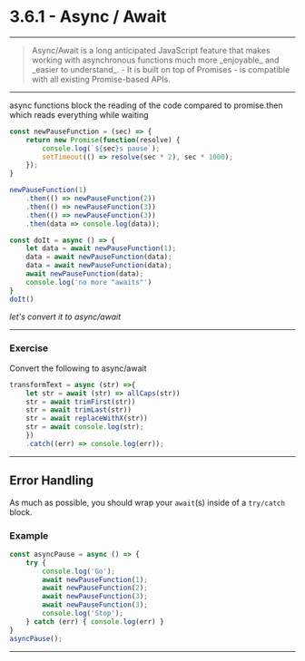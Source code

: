 # 3.6.1 - Async / Await

---

<blockquote>
    Async/Await is a long anticipated JavaScript feature that makes working with asynchronous functions much more _enjoyable_ and _easier to understand_.
    - It is built on top of Promises
    - is compatible with all existing Promise-based APIs.
</blockquote>

---
async functions block the reading of the code compared to promise.then which reads everything while waiting

```js
const newPauseFunction = (sec) => {
    return new Promise(function(resolve) {
        console.log(`${sec}s pause`);
        setTimeout(() => resolve(sec * 2), sec * 1000);
    });
}

newPauseFunction(1)
    .then(() => newPauseFunction(2))
    .then(() => newPauseFunction(3))
    .then(() => newPauseFunction(3))
    .then(data => console.log(data));

const doIt = async () => {
    let data = await newPauseFunction(1);
    data = await newPauseFunction(data);
    data = await newPauseFunction(data);
    await newPauseFunction(data);
    console.log('no more "awaits"')
}
doIt()
```

_let's convert it to async/await_

---

### Exercise

Convert the following to async/await

```js
transformText = async (str) =>{
    let str = await (str) => allCaps(str))
    str = await trimFirst(str))
    str = await trimLast(str))
    str = await replaceWithX(str))
    str = await console.log(str);
    })
    .catch((err) => console.log(err));


```

---

## Error Handling

As much as possible, you should wrap your `await`(s) inside of a `try/catch` block.

### Example

```js
const asyncPause = async () => {
    try {
        console.log('Go');
        await newPauseFunction(1);
        await newPauseFunction(2);
        await newPauseFunction(3);
        await newPauseFunction(3);
        console.log('Stop');
    } catch (err) { console.log(err) }
}
asyncPause();
```

---